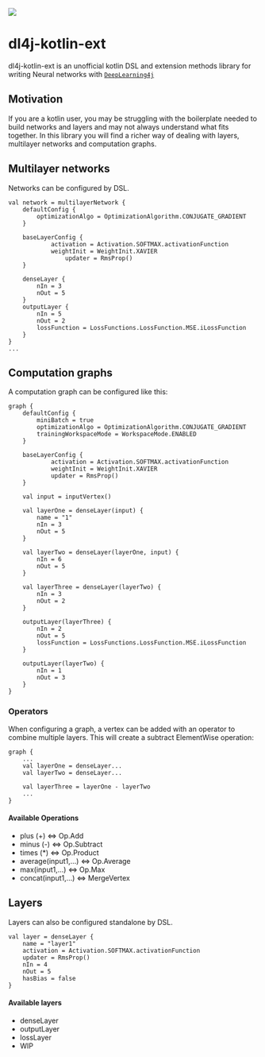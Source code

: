 [![](https://jitpack.io/v/fsbarata/dl4j-kotlin-ext.svg)](https://jitpack.io/#fsbarata/dl4j-kotlin-ext)

# dl4j-kotlin-ext
dl4j-kotlin-ext is an unofficial kotlin DSL and extension methods library for writing Neural networks with [`DeepLearning4j`](https://github.com/deeplearning4j/deeplearning4j)

## Motivation
If you are a kotlin user, you may be struggling with the boilerplate needed to build networks and layers and may not always understand what fits together. In this library you will find a richer way of dealing with layers, multilayer networks and computation graphs.


## Multilayer networks

Networks can be configured by DSL.

    val network = multilayerNetwork {
		defaultConfig {
			optimizationAlgo = OptimizationAlgorithm.CONJUGATE_GRADIENT
		}

		baseLayerConfig {
        		activation = Activation.SOFTMAX.activationFunction
	       		weightInit = WeightInit.XAVIER
            		updater = RmsProp()
		}

		denseLayer {
			nIn = 3
			nOut = 5
		}
		outputLayer {
			nIn = 5
			nOut = 2
			lossFunction = LossFunctions.LossFunction.MSE.iLossFunction
		}
	}
    ...

## Computation graphs

A computation graph can be configured like this:

    graph {
		defaultConfig {
			miniBatch = true
			optimizationAlgo = OptimizationAlgorithm.CONJUGATE_GRADIENT
			trainingWorkspaceMode = WorkspaceMode.ENABLED
		}

		baseLayerConfig {
        		activation = Activation.SOFTMAX.activationFunction
	        	weightInit = WeightInit.XAVIER
           		updater = RmsProp()
		}

		val input = inputVertex()

		val layerOne = denseLayer(input) {
			name = "1"
			nIn = 3
			nOut = 5
		}

		val layerTwo = denseLayer(layerOne, input) {
			nIn = 6
			nOut = 5
		}

		val layerThree = denseLayer(layerTwo) {
			nIn = 3
			nOut = 2
		}

		outputLayer(layerThree) {
			nIn = 2
			nOut = 5
			lossFunction = LossFunctions.LossFunction.MSE.iLossFunction
		}

		outputLayer(layerTwo) {
			nIn = 1
			nOut = 3
		}
	}
    
### Operators

When configuring a graph, a vertex can be added with an operator to combine multiple layers. This will create a subtract ElementWise operation:

    graph {
        ...
        val layerOne = denseLayer...
        val layerTwo = denseLayer...
        
        val layerThree = layerOne - layerTwo
        ...
    }

#### Available Operations
- plus (+) <=> Op.Add
- minus (-) <=> Op.Subtract
- times (*) <=> Op.Product
- average(input1,...) <=> Op.Average
- max(input1,...) <=> Op.Max
- concat(input1,...) <=> MergeVertex


## Layers

Layers can also be configured standalone by DSL.

    val layer = denseLayer {
        name = "layer1"
        activation = Activation.SOFTMAX.activationFunction
        updater = RmsProp()
        nIn = 4
        nOut = 5
        hasBias = false
    }

#### Available layers
- denseLayer
- outputLayer
- lossLayer
- WIP
